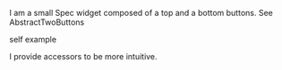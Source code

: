I am a small Spec widget composed of a top  and a bottom buttons.
See AbstractTwoButtons

self example

I provide accessors to be more intuitive.